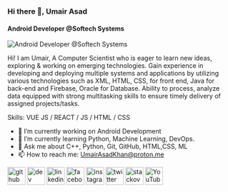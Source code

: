 ### Hi there 👋, Umair Asad 
#### Android Developer @Softech Systems
![Android Developer @Softech Systems](https://media.licdn.com/dms/image/D4D16AQHBPslK9Al2Vg/profile-displaybackgroundimage-shrink_350_1400/0/1672817091737?e=1678320000&v=beta&t=C48h9tiW4fk3oAefniiQrscfJlC0O0kFg1cXaMzuhzo)

Hi! I am Umair, A Computer Scientist who is eager to learn new ideas, exploring & working on emerging technologies. Gain experience in developing and deploying multiple systems and applications by utilizing various technologies such as XML, HTML, CSS, for front end, Java for back-end and Firebase, Oracle for Database. Ability to process, analyze data equipped with strong multitasking skills to ensure timely delivery of assigned projects/tasks.

Skills: VUE JS / REACT / JS / HTML / CSS

- 🔭 I’m currently working on Android Development 
- 🌱 I’m currently learning Python, Machine Learning, DevOps. 
- 💬 Ask me about C++, Python, Git, GitHub, HTML,CSS, ML 
- 📫 How to reach me: UmairAsadKhan@proton.me 


[<img src='https://cdn.jsdelivr.net/npm/simple-icons@3.0.1/icons/github.svg' alt='github' height='40'>](https://github.com/umairasad001)  [<img src='https://cdn.jsdelivr.net/npm/simple-icons@3.0.1/icons/dev-dot-to.svg' alt='dev' height='40'>](https://dev.to/umairasaddev)  [<img src='https://cdn.jsdelivr.net/npm/simple-icons@3.0.1/icons/linkedin.svg' alt='linkedin' height='40'>](https://www.linkedin.com/in/UmairAsadKhan/)  [<img src='https://cdn.jsdelivr.net/npm/simple-icons@3.0.1/icons/facebook.svg' alt='facebook' height='40'>](https://www.facebook.com/umair.rajput.5245961)  [<img src='https://cdn.jsdelivr.net/npm/simple-icons@3.0.1/icons/instagram.svg' alt='instagram' height='40'>](https://www.instagram.com/umairasad01/)  [<img src='https://cdn.jsdelivr.net/npm/simple-icons@3.0.1/icons/twitter.svg' alt='twitter' height='40'>](https://twitter.com/umairasad001)  [<img src='https://cdn.jsdelivr.net/npm/simple-icons@3.0.1/icons/stackoverflow.svg' alt='stackoverflow' height='40'>](https://stackoverflow.com/users/https://stackoverflow.com/users/20710519/umair-asad)  [<img src='https://cdn.jsdelivr.net/npm/simple-icons@3.0.1/icons/youtube.svg' alt='YouTube' height='40'>](https://www.youtube.com/channel/@umairasad7459)  

